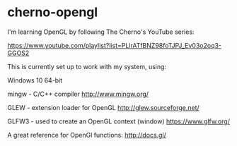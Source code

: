 # cherno-opengl
I'm learning OpenGL by following The Cherno's YouTube series:

https://www.youtube.com/playlist?list=PLlrATfBNZ98foTJPJ_Ev03o2oq3-GGOS2

This is currently set up to work with my system, using:

Windows 10 64-bit

mingw - C/C++ compiler
http://www.mingw.org/

GLEW - extension loader for OpenGL
http://glew.sourceforge.net/

GLFW3 - used to create an OpenGL context (window)
https://www.glfw.org/

A great reference for OpenGl functions:
http://docs.gl/
